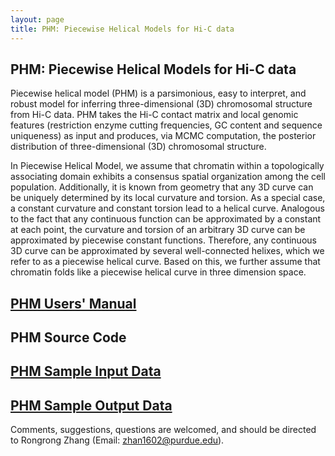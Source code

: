 ```yaml
---
layout: page
title: PHM: Piecewise Helical Models for Hi-C data
---
```



## PHM: Piecewise Helical Models for Hi-C data

Piecewise helical model (PHM) is a parsimonious, easy to interpret, and robust model for inferring three-dimensional (3D) chromosomal structure from Hi-C data. PHM takes the Hi-C contact matrix and local genomic features (restriction enzyme cutting frequencies, GC content and sequence uniqueness) as input
and produces, via MCMC computation, the posterior distribution of three-dimensional (3D)
chromosomal structure.

In Piecewise Helical Model, we assume that chromatin within a topologically associating domain exhibits a consensus spatial organization among the cell population. Additionally, it is known from geometry that any 3D curve can be uniquely determined by its local curvature and torsion. As a special case, a constant curvature and constant torsion lead to a helical curve. Analogous to the fact that any continuous function can be approximated by a constant at each point, the curvature and torsion of an arbitrary 3D curve can be approximated by piecewise constant functions. Therefore, any continuous 3D curve can be approximated by several well-connected helixes, which we refer to as a piecewise helical curve. Based on this, we further assume that chromatin folds like a piecewise helical curve in three dimension space.

## [PHM Users' Manual](/docs/phm/UserGuide.pdf)
## PHM Source Code
## [PHM Sample Input Data](/docs/phm/PHMInput.zip)
## [PHM Sample Output Data](/docs/phm/PHMOutput.zip)




Comments, suggestions, questions are welcomed, and should be directed to Rongrong Zhang (Email: zhan1602@purdue.edu).

